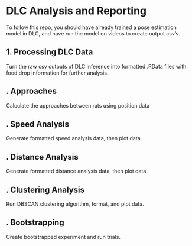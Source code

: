 # DLC Analysis and Reporting

To follow this repo, you should have already trained a pose estimation model in DLC, and have run the model on videos to create output csv’s.

## 1. Processing DLC Data

Turn the raw csv outputs of DLC inference into formatted .RData files with food drop information for further analysis.

## . Approaches

Calculate the approaches between rats using position data

## . Speed Analysis

Generate formatted speed analysis data, then plot data.

## . Distance Analysis

Generate formatted distance analysis data, then plot data.

## . Clustering Analysis

Run DBSCAN clustering algorithm, format, and plot data.

## . Bootstrapping

Create bootstrapped experiment and run trials.
